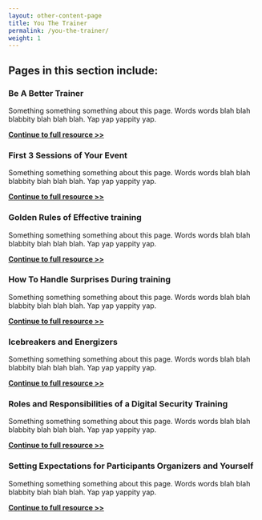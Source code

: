 ```yaml
---
layout: other-content-page
title: You The Trainer
permalink: /you-the-trainer/
weight: 1
---
```

## Pages in this section include: ##

### Be A Better Trainer ###

Something something something about this page. Words words blah blah blabbity blah blah blah. Yap yap yappity yap.

**[Continue to full resource >> ](../you-the-trainer/be-a-better-trainer/)**

### First 3 Sessions of Your Event ###

Something something something about this page. Words words blah blah blabbity blah blah blah. Yap yap yappity yap.

**[Continue to full resource >> ](../you-the-trainer/first-3-sessions-of-your-event/)**

### Golden Rules of Effective training ###

Something something something about this page. Words words blah blah blabbity blah blah blah. Yap yap yappity yap.

**[Continue to full resource >> ](../you-the-trainer/golden-rules-of-effective-training/)**

### How To Handle Surprises During training ###

Something something something about this page. Words words blah blah blabbity blah blah blah. Yap yap yappity yap.

**[Continue to full resource >> ](../you-the-trainer/how-to-handle-surprises-during-training/)**

### Icebreakers and Energizers ###

Something something something about this page. Words words blah blah blabbity blah blah blah. Yap yap yappity yap.

**[Continue to full resource >> ](../you-the-trainer/ice-breakers-and-energizers/)**

### Roles and Responsibilities of a Digital Security Training ###

Something something something about this page. Words words blah blah blabbity blah blah blah. Yap yap yappity yap.

**[Continue to full resource >> ](../you-the-trainer/roles-and-responsibilities-of-a-digital-security-trainer/)**

### Setting Expectations for Participants Organizers and Yourself ###

Something something something about this page. Words words blah blah blabbity blah blah blah. Yap yap yappity yap.

**[Continue to full resource >> ](../you-the-trainer/setting-expectations-for-participants-organizers-and-yourself/)**
